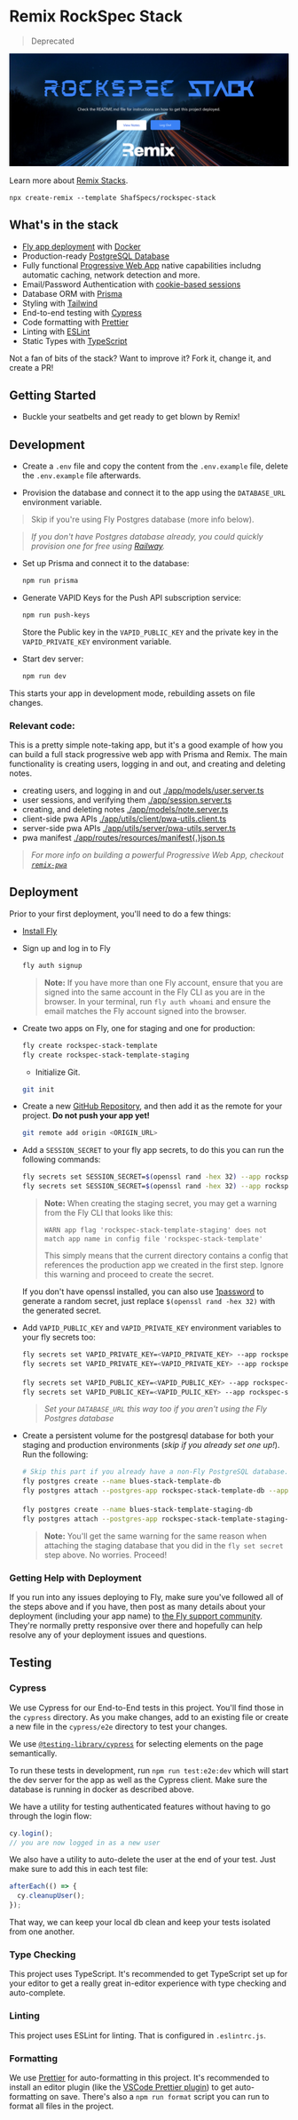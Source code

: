# Remix RockSpec Stack

> Deprecated

![The Remix RockSpec Stack](https://github.com/ShafSpecs/rockspec-stack-example/blob/main/public/images/rockspec-image.png)

Learn more about [Remix Stacks](https://remix.run/stacks).

```
npx create-remix --template ShafSpecs/rockspec-stack
```

## What's in the stack

- [Fly app deployment](https://fly.io) with [Docker](https://www.docker.com/)
- Production-ready [PostgreSQL Database](https://www.postgresql.org/)
- Fully functional [Progressive Web App](https://web.dev/progressive-web-apps/) native capabilities includng automatic caching, network detection and more. 
- Email/Password Authentication with [cookie-based sessions](https://remix.run/docs/en/v1/api/remix#createcookiesessionstorage)
- Database ORM with [Prisma](https://prisma.io)
- Styling with [Tailwind](https://tailwindcss.com/)
- End-to-end testing with [Cypress](https://cypress.io)
- Code formatting with [Prettier](https://prettier.io)
- Linting with [ESLint](https://eslint.org)
- Static Types with [TypeScript](https://typescriptlang.org)

Not a fan of bits of the stack? Want to improve it? Fork it, change it, and create a PR!

## Getting Started

- Buckle your seatbelts and get ready to get blown by Remix!

## Development

- Create a `.env` file and copy the content from the `.env.example` file, delete the `.env.example` file afterwards.

- Provision the database and connect it to the app using the `DATABASE_URL` environment variable.

> Skip if you're using Fly Postgres database (more info below).

> *If you don't have Postgres database already, you could quickly provision one for free using [Railway](https://railway.app?referralCode=Q7x99X).*

- Set up Prisma and connect it to the database:
  ```sh
  npm run prisma
  ```

- Generate VAPID Keys for the Push API subscription service:
  ```sh
  npm run push-keys
  ```
  Store the Public key in the `VAPID_PUBLIC_KEY` and the private key in the `VAPID_PRIVATE_KEY` environment variable.

- Start dev server:

  ```sh
  npm run dev
  ```

This starts your app in development mode, rebuilding assets on file changes.

### Relevant code:

This is a pretty simple note-taking app, but it's a good example of how you can build a full stack progressive web app with Prisma and Remix. The main functionality is creating users, logging in and out, and creating and deleting notes.

- creating users, and logging in and out [./app/models/user.server.ts](./app/models/user.server.ts)
- user sessions, and verifying them [./app/session.server.ts](./app/session.server.ts)
- creating, and deleting notes [./app/models/note.server.ts](./app/models/note.server.ts)
- client-side pwa APIs [./app/utils/client/pwa-utils.client.ts](./app/utils/client/pwa-utils.client.ts)
- server-side pwa APIs [./app/utils/server/pwa-utils.server.ts](./app/utils/server/pwa-utils.server.ts)
- pwa manifest [./app/routes/resources/manifest{.}json.ts](./app/routes/resources/manifest[.]json.ts)

> *For more info on building a powerful Progressive Web App, checkout [`remix-pwa`](https://github.com/ShafSpecs/remix-pwa)*

## Deployment

Prior to your first deployment, you'll need to do a few things:

- [Install Fly](https://fly.io/docs/getting-started/installing-flyctl/)

- Sign up and log in to Fly

  ```sh
  fly auth signup
  ```

  > **Note:** If you have more than one Fly account, ensure that you are signed into the same account in the Fly CLI as you are in the browser. In your terminal, run `fly auth whoami` and ensure the email matches the Fly account signed into the browser.

- Create two apps on Fly, one for staging and one for production:

  ```sh
  fly create rockspec-stack-template
  fly create rockspec-stack-template-staging
  ```

  - Initialize Git.

  ```sh
  git init
  ```

- Create a new [GitHub Repository](https://repo.new), and then add it as the remote for your project. **Do not push your app yet!**

  ```sh
  git remote add origin <ORIGIN_URL>
  ```

- Add a `SESSION_SECRET` to your fly app secrets, to do this you can run the following commands:

  ```sh
  fly secrets set SESSION_SECRET=$(openssl rand -hex 32) --app rockspec-stack-template
  fly secrets set SESSION_SECRET=$(openssl rand -hex 32) --app rockspec-stack-template-staging
  ```

  > **Note:** When creating the staging secret, you may get a warning from the Fly CLI that looks like this:
  >
  > ```
  > WARN app flag 'rockspec-stack-template-staging' does not match app name in config file 'rockspec-stack-template'
  > ```
  >
  > This simply means that the current directory contains a config that references the production app we created in the first step. Ignore this warning and proceed to create the secret.

  If you don't have openssl installed, you can also use [1password](https://1password.com/password-generator/) to generate a random secret, just replace `$(openssl rand -hex 32)` with the generated secret.

- Add `VAPID_PUBLIC_KEY` and `VAPID_PRIVATE_KEY` environment variables to your fly secrets too:
  ```sh
  fly secrets set VAPID_PRIVATE_KEY=<VAPID_PRIVATE_KEY> --app rockspec-stack-template
  fly secrets set VAPID_PRIVATE_KEY=<VAPID_PRIVATE_KEY> --app rockspec-stack-template-staging

  fly secrets set VAPID_PUBLIC_KEY=<VAPID_PUBLIC_KEY> --app rockspec-stack-template
  fly secrets set VAPID_PUBLIC_KEY=<VAPID_PULIC_KEY> --app rockspec-stack-template-staging
  ```
  > *Set your `DATABASE_URL` this way too if you aren't using the Fly Postgres database*

- Create a persistent volume for the postgresql database for both your staging and production environments (*skip if you already set one up!*). Run the following:

  ```sh
  # Skip this part if you already have a non-Fly PostgreSQL database.
  fly postgres create --name blues-stack-template-db
  fly postgres attach --postgres-app rockspec-stack-template-db --app blues-stack-template

  fly postgres create --name blues-stack-template-staging-db
  fly postgres attach --postgres-app rockspec-stack-template-staging-db --app blues-stack-template-stagin
  ```

  > **Note:** You'll get the same warning for the same reason when attaching the staging database that you did in the `fly set secret` step above. No worries. Proceed!

### Getting Help with Deployment

If you run into any issues deploying to Fly, make sure you've followed all of the steps above and if you have, then post as many details about your deployment (including your app name) to [the Fly support community](https://community.fly.io). They're normally pretty responsive over there and hopefully can help resolve any of your deployment issues and questions.

## Testing

### Cypress

We use Cypress for our End-to-End tests in this project. You'll find those in the `cypress` directory. As you make changes, add to an existing file or create a new file in the `cypress/e2e` directory to test your changes.

We use [`@testing-library/cypress`](https://testing-library.com/cypress) for selecting elements on the page semantically.

To run these tests in development, run `npm run test:e2e:dev` which will start the dev server for the app as well as the Cypress client. Make sure the database is running in docker as described above.

We have a utility for testing authenticated features without having to go through the login flow:

```ts
cy.login();
// you are now logged in as a new user
```

We also have a utility to auto-delete the user at the end of your test. Just make sure to add this in each test file:

```ts
afterEach(() => {
  cy.cleanupUser();
});
```

That way, we can keep your local db clean and keep your tests isolated from one another.


### Type Checking

This project uses TypeScript. It's recommended to get TypeScript set up for your editor to get a really great in-editor experience with type checking and auto-complete.

### Linting

This project uses ESLint for linting. That is configured in `.eslintrc.js`.

### Formatting

We use [Prettier](https://prettier.io/) for auto-formatting in this project. It's recommended to install an editor plugin (like the [VSCode Prettier plugin](https://marketplace.visualstudio.com/items?itemName=esbenp.prettier-vscode)) to get auto-formatting on save. There's also a `npm run format` script you can run to format all files in the project.

